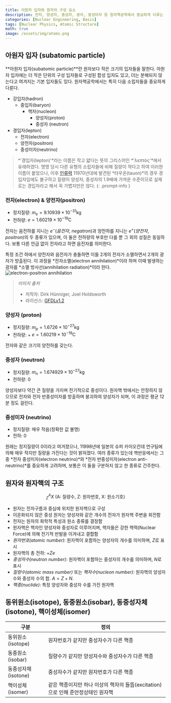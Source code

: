 ```yaml
---
title: 아원자 입자와 원자의 구성 요소
description: 전자, 양성자, 중성자, 광자, 중성미자 등 원자핵공학에서 중요하게 다루는 소립자들을 간략히 살펴보고, 원자 및 원자핵의 구조를 알아본다.
categories: [Nuclear Engineering, Basis]
tags: [Nuclear Physics, Atomic Structure]
math: true
image: /assets/img/atoms.png
---
```

## 아원자 입자 (subatomic particle)
**아원자 입자(subatomic particle)**란 원자보다 작은 크기의 입자들을 말한다. 아원자 입자에는 더 작은 단위의 구성 입자들로 구성된 합성 입자도 있고, 더는 분해되지 않는다고 여겨지는 기본 입자들도 있다.
원자핵공학에서는 특히 다음 소립자들을 중요하게 다룬다.

- 강입자(hadron)
  - 중입자(baryon)
    - 핵자(nucleon)
      - 양성자(proton)
      - 중성자 (neutron)
- 경입자(lepton)
  - 전자(electron)
  - 양전자(positron)
  - 중성미자(neutrino)

> *'경입자(lepton)'*라는 이름은 작고 얇다는 뜻의 그리스어인 *'λεπτός'*에서 유래하였다. 명명 당시 다른 유형의 소립자들에 비해 질량이 작다고 하여 이러한 이름이 붙었으나, 이후 [인류력](https://en.wikipedia.org/wiki/Holocene_calendar) 11970년대에 발견된 *타우온(tauon)*의 경우 경입자임에도 불구하고 질량이 양성자, 중성자의 1.9배에 가까운 수준이므로 실제로는 경입자라고 해서 꼭 가볍지만은 않다.
{: .prompt-info }

### 전자(electron) & 양전자(positron)
- 정지질량: $m_e = 9.10939 \times 10^{-31} \text{kg}$
- 전하량: $e = 1.60219 \times 10^{-19} \text{C}$

전자는 음전하를 지니는 $e^-$(*음전자*, *negatron*)과 양전하를 지니는 $e^+$(*양전자*, *positron*)의 두 종류가 있으며, 이 둘은 전하량의 부호만 다를 뿐 그 외의 성질은 동일하다. 보통 다른 언급 없이 전자라고 하면 음전자를 의미한다. 

특정 조건 하에서 양전자와 음전자가 충돌하면 이들 2개의 전자가 소멸하면서 2개의 광자가 방출된다. 이 과정을 *전자소멸(electron annihilation)*이라 하며 이때 발생하는 광자를 *소멸 방사선(annihilation radiation)*이라 한다.  
![electron-positron annihilation](https://upload.wikimedia.org/wikipedia/commons/0/0a/ElectronPositronAnnihilation.svg)
> *이미지 출처*
> - 저작자: Dirk Hünniger, Joel Holdsworth
> - 라이선스: [GFDLv1.2](https://www.gnu.org/licenses/old-licenses/fdl-1.2.html)

### 양성자 (proton)
- 정지질량: $m_p = 1.6726 \times 10^{-27} \text{kg}$
- 전하량: + $e = 1.60219 \times 10^{-19} \text{C}$

전자와 같은 크기의 양전하를 갖는다.

### 중성자 (neutron)
- 정지질량: $m_n = 1.674929 \times 10^{-27} \text{kg}$
- 전하량: $0$ 

양성자보다 약간 큰 질량을 가지며 전기적으로 중성이다. 원자핵 밖에서는 안정하지 않으므로 전자와 전자 반중성미자를 방출하며 붕괴하여 양성자가 되며, 이 과정은 평균 12분 정도 걸린다.

### 중성미자 (neutrino)
- 정지질량: 매우 작음(정확한 값 불명)
- 전하: $0$

원래는 정지질량이 0이라고 여겨졌으나, 11998년에 일본의 슈퍼 카미오칸데 연구팀에 의해 매우 작지만 질량을 가진다는 것이 밝혀졌다. 여러 종류가 있는데 핵반응에서는 그 중 *전자 중성미자(electron neutrino)*와 *전자 반중성미자(electron anti-neutrino)*를 중요하게 고려하며, 보통은 이 둘을 구분하지 않고 한 종류로 간주한다.

## 원자와 원자핵의 구조

$$ ^A_Z X \ (\text{A: 질량수, Z: 원자번호, X: 원소기호})$$

- 원자는 전자구름과 중심에 위치한 원자핵으로 구성
- 이온화되지 않은 중성 원자는 양성자와 같은 개수의 전자가 원자핵 주변을 회전함
- 전자는 원자의 화학적 특성과 원소 종류를 결정함
- 원자핵은 핵자인 양성자와 중성자로 이루어지며, 핵자들은 강한 핵력(Nuclear Force)에 의해 전기적 반발을 이겨내고 결합함
- *원자번호(atomic number)*: 원자핵이 포함하는 양성자의 개수를 의미하며, $Z$로 표시
- 원자핵의 총 전하: +$Ze$
- *중성자수(neutron number)*: 원자핵이 포함하는 중성자의 개수를 의미하며, $N$로 표시
- *질량수(atomic mass number)* 또는 *핵자수(nucleon number)*: 원자핵의 양성자 수와 중성자 수의 합. $A=Z+N.$
- *핵종(nuclide)*: 특정 양성자와 중성자 수를 가진 원자핵

## 동위원소(isotope), 동중원소(isobar), 동중성자체(isotone), 핵이성체(isomer)

| 구분 | 정의 |
| --- | --- |
| 동위원소(isotope) | 원자번호가 같지만 중성자수가 다른 핵종 |
| 동중원소(isobar) | 질량수가 같지만 양성자수와 중성자수가 다른 핵종 |
| 동중성자체(isotone) | 중성자수가 같지만 원자번호가 다른 핵종 |
| 핵이성체(isomer) | 같은 핵종이지만 하나 이상의 핵자의 들뜸(excitation)으로 인해 준안정상태인 원자핵 |

